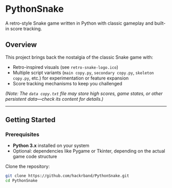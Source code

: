 # PythonSnake

A retro-style Snake game written in Python with classic gameplay and built-in score tracking.

## Overview

This project brings back the nostalgia of the classic Snake game with:

- Retro-inspired visuals (see `retro-snake-logo.ico`)
- Multiple script variants (`main copy.py`, `secondary copy.py`, `skeleton copy.py`, etc.) for experimentation or feature expansion
- Score tracking mechanisms to keep you challenged

*(Note: The `data copy.txt` file may store high scores, game states, or other persistent data—check its content for details.)*

---

## Getting Started

###  Prerequisites

- **Python 3.x** installed on your system
- Optional: dependencies like Pygame or Tkinter, depending on the actual game code structure

Clone the repository:
   ```bash
   git clone https://github.com/hackrband/PythonSnake.git
   cd PythonSnake
